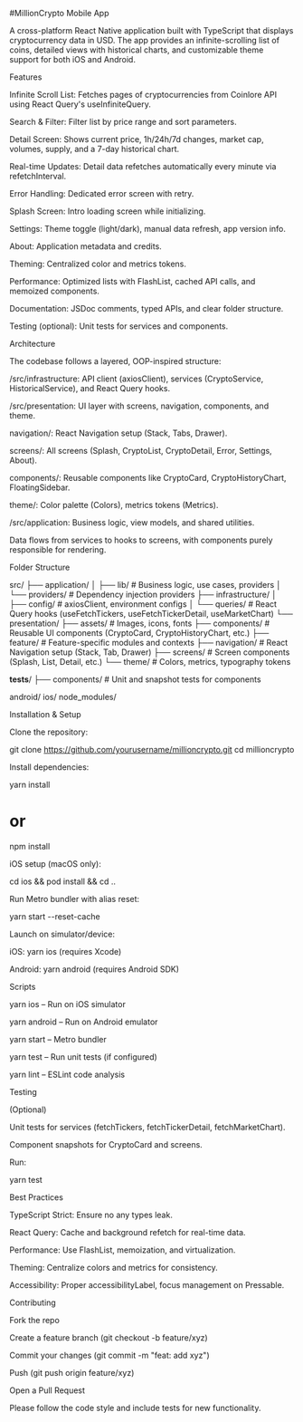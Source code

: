 #MillionCrypto Mobile App

A cross-platform React Native application built with TypeScript that displays cryptocurrency data in USD. The app provides an infinite-scrolling list of coins, detailed views with historical charts, and customizable theme support for both iOS and Android.

Features

Infinite Scroll List: Fetches pages of cryptocurrencies from Coinlore API using React Query's useInfiniteQuery.

Search & Filter: Filter list by price range and sort parameters.

Detail Screen: Shows current price, 1h/24h/7d changes, market cap, volumes, supply, and a 7-day historical chart.

Real-time Updates: Detail data refetches automatically every minute via refetchInterval.

Error Handling: Dedicated error screen with retry.

Splash Screen: Intro loading screen while initializing.

Settings: Theme toggle (light/dark), manual data refresh, app version info.

About: Application metadata and credits.

Theming: Centralized color and metrics tokens.

Performance: Optimized lists with FlashList, cached API calls, and memoized components.

Documentation: JSDoc comments, typed APIs, and clear folder structure.

Testing (optional): Unit tests for services and components.

Architecture

The codebase follows a layered, OOP-inspired structure:

/src/infrastructure: API client (axiosClient), services (CryptoService, HistoricalService), and React Query hooks.

/src/presentation: UI layer with screens, navigation, components, and theme.

navigation/: React Navigation setup (Stack, Tabs, Drawer).

screens/: All screens (Splash, CryptoList, CryptoDetail, Error, Settings, About).

components/: Reusable components like CryptoCard, CryptoHistoryChart, FloatingSidebar.

theme/: Color palette (Colors), metrics tokens (Metrics).

/src/application: Business logic, view models, and shared utilities.

Data flows from services to hooks to screens, with components purely responsible for rendering.

Folder Structure

src/
├── application/
│   ├── lib/            # Business logic, use cases, providers
│   └── providers/      # Dependency injection providers
├── infrastructure/
│   ├── config/         # axiosClient, environment configs
│   └── queries/        # React Query hooks (useFetchTickers, useFetchTickerDetail, useMarketChart)
└── presentation/
    ├── assets/         # Images, icons, fonts
    ├── components/     # Reusable UI components (CryptoCard, CryptoHistoryChart, etc.)
    ├── feature/        # Feature-specific modules and contexts
    ├── navigation/     # React Navigation setup (Stack, Tab, Drawer)
    ├── screens/        # Screen components (Splash, List, Detail, etc.)
    └── theme/          # Colors, metrics, typography tokens

__tests__/
├── components/        # Unit and snapshot tests for components

android/
ios/
node_modules/

Installation & Setup

Clone the repository:

git clone https://github.com/yourusername/millioncrypto.git
cd millioncrypto

Install dependencies:

yarn install
# or
npm install

iOS setup (macOS only):

cd ios && pod install && cd ..

Run Metro bundler with alias reset:

yarn start --reset-cache

Launch on simulator/device:

iOS: yarn ios (requires Xcode)

Android: yarn android (requires Android SDK)

Scripts

yarn ios – Run on iOS simulator

yarn android – Run on Android emulator

yarn start – Metro bundler

yarn test – Run unit tests (if configured)

yarn lint – ESLint code analysis

Testing

(Optional)

Unit tests for services (fetchTickers, fetchTickerDetail, fetchMarketChart).

Component snapshots for CryptoCard and screens.

Run:

yarn test

Best Practices

TypeScript Strict: Ensure no any types leak.

React Query: Cache and background refetch for real-time data.

Performance: Use FlashList, memoization, and virtualization.

Theming: Centralize colors and metrics for consistency.

Accessibility: Proper accessibilityLabel, focus management on Pressable.

Contributing

Fork the repo

Create a feature branch (git checkout -b feature/xyz)

Commit your changes (git commit -m "feat: add xyz")

Push (git push origin feature/xyz)

Open a Pull Request

Please follow the code style and include tests for new functionality.

